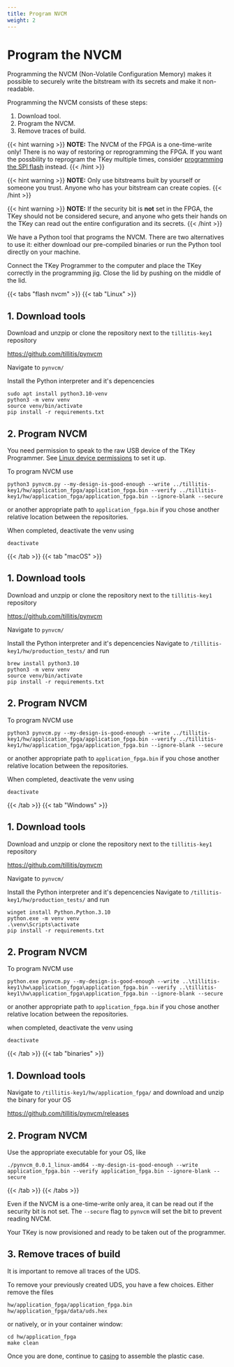```yaml
---
title: Program NVCM
weight: 2
---
```


# Program the NVCM

Programming the NVCM (Non-Volatile Configuration Memory) makes it
possible to securely write the bitstream with its secrets and make it
non-readable.

Programming the NVCM consists of these steps:
1. Download tool.
2. Program the NVCM.
3. Remove traces of build.

{{< hint warning >}}
**NOTE:**
The NVCM of the FPGA is a one-time-write only! There is no way of
restoring or reprogramming the FPGA. If you want the possbility to
reprogram the TKey multiple times, consider [programming the SPI
flash](unlocked/spiflash) instead.
{{< /hint >}}

{{< hint warning >}}
**NOTE:**
Only use bitstreams built by yourself or someone you trust. Anyone who
has your bitstream can create copies.
{{< /hint >}}

{{< hint warning >}}
**NOTE:**
If the security bit is **not** set in the FPGA, the TKey should not be
considered secure, and anyone who gets their hands on the TKey can
read out the entire configuration and its secrets.
{{< /hint >}}

We have a Python tool that programs the NVCM. There are two
alternatives to use it: either download our pre-compiled binaries or
run the Python tool directly on your machine.

Connect the TKey Programmer to the computer and place the TKey
correctly in the programming jig. Close the lid by pushing on the
middle of the lid.

{{< tabs "flash nvcm" >}}
{{< tab "Linux" >}}

## 1. Download tools

Download and unzpip or clone the repository next to the
`tillitis-key1` repository

https://github.com/tillitis/pynvcm

Navigate to `pynvcm/`

Install the Python interpreter and it's depencencies
```
sudo apt install python3.10-venv
python3 -m venv venv
source venv/bin/activate
pip install -r requirements.txt
```

## 2. Program NVCM

You need permission to speak to the raw USB device of the TKey
Programmer. See [Linux device permissions](tp1/#linux-permissions) to
set it up.

To program NVCM use

```
python3 pynvcm.py --my-design-is-good-enough --write ../tillitis-key1/hw/application_fpga/application_fpga.bin --verify ../tillitis-key1/hw/application_fpga/application_fpga.bin --ignore-blank --secure
```
or another appropriate path to `application_fpga.bin` if you chose
another relative location between the repositories.

When completed, deactivate the venv using
```
deactivate
```
{{< /tab >}}
{{< tab "macOS" >}}
## 1. Download tools

Download and unzpip or clone the repository next to the
`tillitis-key1` repository

https://github.com/tillitis/pynvcm

Navigate to `pynvcm/`

Install the Python interpreter and it's depencencies
Navigate to `/tillitis-key1/hw/production_tests/` and run

```
brew install python3.10
python3 -m venv venv
source venv/bin/activate
pip install -r requirements.txt
```

## 2. Program NVCM
To program NVCM use

```
python3 pynvcm.py --my-design-is-good-enough --write ../tillitis-key1/hw/application_fpga/application_fpga.bin --verify ../tillitis-key1/hw/application_fpga/application_fpga.bin --ignore-blank --secure
```

or another appropriate path to `application_fpga.bin` if you chose
another relative location between the repositories.

When completed, deactivate the venv using
```
deactivate
```

{{< /tab >}}
{{< tab "Windows" >}}
## 1. Download tools

Download and unzpip or clone the repository next to the
`tillitis-key1` repository

https://github.com/tillitis/pynvcm

Navigate to `pynvcm/`

Install the Python interpreter and it's depencencies
Navigate to `/tillitis-key1/hw/production_tests/` and run

```
winget install Python.Python.3.10
python.exe -m venv venv
.\venv\Scripts\activate
pip install -r requirements.txt
```

## 2. Program NVCM
To program NVCM use

```
python.exe pynvcm.py --my-design-is-good-enough --write ..\tillitis-key1\hw\application_fpga\application_fpga.bin --verify ..\tillitis-key1\hw\application_fpga\application_fpga.bin --ignore-blank --secure
```

or another appropriate path to `application_fpga.bin` if you chose
another relative location between the repositories.

when completed, deactivate the venv using
```
deactivate
```
{{< /tab >}}
{{< tab "binaries" >}}
## 1. Download tools

Navigate to `/tillitis-key1/hw/application_fpga/` and download and
unzip the binary for your OS

https://github.com/tillitis/pynvcm/releases

## 2. Program NVCM
Use the appropriate executable for your OS, like

```
./pynvcm_0.0.1_linux-amd64 --my-design-is-good-enough --write application_fpga.bin --verify application_fpga.bin --ignore-blank --secure
```

{{< /tab >}}
{{< /tabs >}}


Even if the NVCM is a one-time-write only area, it can be read out if
the security bit is not set. The `--secure` flag to `pynvcm` will set
the
bit to prevent reading NVCM.

Your TKey is now provisioned and ready to be taken out of the
programmer.

## 3. Remove traces of build
It is important to remove all traces of the UDS.

To remove your previously created UDS, you have a few choices. Either
remove the files

```
hw/application_fpga/application_fpga.bin
hw/application_fpga/data/uds.hex
```

or natively, or in your container window:

```
cd hw/application_fpga
make clean
```

Once you are done, continue to [casing](unlocked/casing) to assemble
the plastic case.
